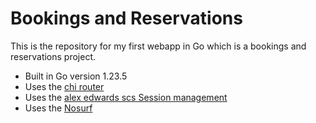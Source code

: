 # Bookings and Reservations

This is the repository for  my first webapp in Go which is a bookings and reservations project.

- Built in Go version 1.23.5
- Uses the [chi router](https://github.com/go-chi/chi)
- Uses the [alex edwards scs Session management](https://github.com/alexedwards/scs/v2)
- Uses the [Nosurf](htpps://github.com/justinas/nosurf)